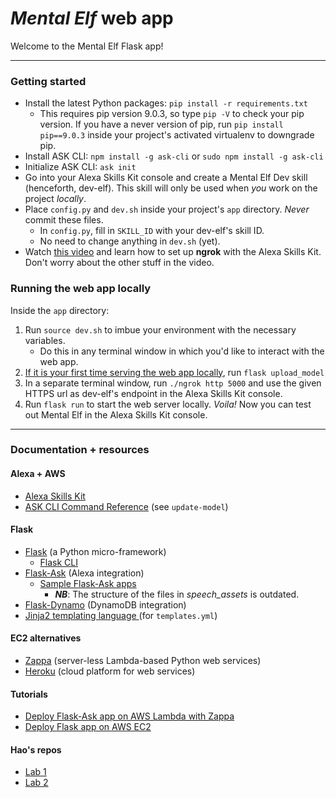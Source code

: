 # *Mental Elf* web app

Welcome to the Mental Elf Flask app!

____

### Getting started

- Install the latest Python packages: `pip install -r requirements.txt`
  - This requires pip version 9.0.3, so type `pip -V` to check your pip version. If you have a never version of pip, run `pip install pip==9.0.3` inside your project's activated virtualenv to downgrade pip.
- Install ASK CLI: `npm install -g ask-cli` or `sudo npm install -g ask-cli`
- Initialize ASK CLI: `ask init`
- Go into your Alexa Skills Kit console and create a Mental Elf Dev skill (henceforth, dev-elf). This skill will only be used when *you* work on the project *locally*.
- Place `config.py` and `dev.sh` inside your project's `app` directory. *Never* commit these files.
  - In `config.py`, fill in `SKILL_ID` with your dev-elf's skill ID.
  - No need to change anything in `dev.sh` (yet).
- Watch [this video](https://www.youtube.com/watch?v=cXL8FDUag-s&feature=youtu.be) and learn how to set up **ngrok** with the Alexa Skills Kit. Don't worry about the other stuff in the video.

### Running the web app locally

Inside the `app` directory:

1. Run `source dev.sh` to imbue your environment with the necessary variables.
   - Do this in any terminal window in which you'd like to interact with the web app.
2. <u>If it is your first time serving the web app locally</u>, run `flask upload_model`
3. In a separate terminal window, run `./ngrok http 5000` and use the given HTTPS url as dev-elf's endpoint in the Alexa Skills Kit console.
4. Run `flask run` to start the web server locally. *Voila!* Now you can test out Mental Elf in the Alexa Skills Kit console.

____
### Documentation + resources

#### Alexa + AWS

- [Alexa Skills Kit](https://developer.amazon.com/docs/ask-overviews/build-skills-with-the-alexa-skills-kit.html)
- [ASK CLI Command Reference](https://developer.amazon.com/docs/smapi/ask-cli-command-reference.html) (see `update-model`)

#### Flask

- [Flask](http://flask.pocoo.org/) (a Python micro-framework)
  - [Flask CLI](http://flask.pocoo.org/docs/0.12/cli/)
- [Flask-Ask](http://flask-ask.readthedocs.io/en/latest/index.html) (Alexa integration)
  - [Sample Flask-Ask apps](https://github.com/johnwheeler/flask-ask/tree/master/samples)
    - ***NB***: The structure of the files in *speech_assets* is outdated.
- [Flask-Dynamo](https://flask-dynamo.readthedocs.io/en/latest/index.html) (DynamoDB integration)
- [Jinja2 templating language ](http://jinja.pocoo.org/docs/2.10/) (for `templates.yml`)

#### EC2 alternatives

- [Zappa](https://www.zappa.io/) (server-less Lambda-based Python web services)
- [Heroku](https://www.heroku.com/) (cloud platform for web services)

#### Tutorials

- [Deploy Flask-Ask app on AWS Lambda with Zappa](https://developer.amazon.com/blogs/post/8e8ad73a-99e9-4c0f-a7b3-60f92287b0bf/New-Alexa-Tutorial-Deploy-Flask-Ask-Skills-to-AWS-Lambda-with-Zappa)
- [Deploy Flask app on AWS EC2](https://www.codementor.io/dushyantbgs/deploying-a-flask-application-to-aws-gnva38cf0)

#### Hao's repos

- [Lab 1](https://github.com/hao-fang/ee596_spr2018_lab1)
- [Lab 2](https://github.com/hao-fang/ee596_spr2018_lab2)
